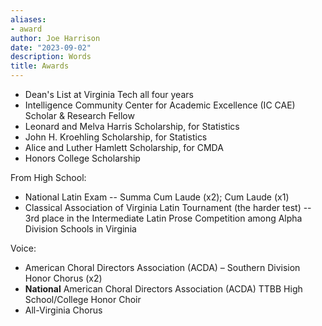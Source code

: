 ```yaml
---
aliases:
- award
author: Joe Harrison
date: "2023-09-02"
description: Words
title: Awards
---
```


* Dean's List at Virginia Tech all four years
* Intelligence Community Center for Academic Excellence (IC CAE) Scholar & Research Fellow
* Leonard and Melva Harris Scholarship, for Statistics
* John H. Kroehling Scholarship, for Statistics
* Alice and Luther Hamlett Scholarship, for CMDA
* Honors College Scholarship

From High School:
* National Latin Exam -- Summa Cum Laude (x2); Cum Laude (x1)
* Classical Association of Virginia Latin Tournament (the harder test) -- 3rd place in the Intermediate Latin Prose Competition among Alpha Division Schools in Virginia

Voice:
* American Choral Directors Association (ACDA) – Southern Division Honor Chorus (x2)
* **National** American Choral Directors Association (ACDA) TTBB High School/College Honor Choir
* All-Virginia Chorus